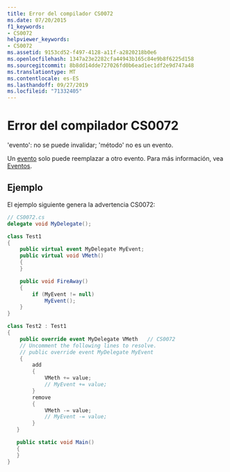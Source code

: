 ```yaml
---
title: Error del compilador CS0072
ms.date: 07/20/2015
f1_keywords:
- CS0072
helpviewer_keywords:
- CS0072
ms.assetid: 9153cd52-f497-4128-a11f-a2820218b0e6
ms.openlocfilehash: 1347a23e2282cfa44943b165c84e9b8f6225d158
ms.sourcegitcommit: 8b8dd14dde727026fd0b6ead1ec1df2e9d747a48
ms.translationtype: MT
ms.contentlocale: es-ES
ms.lasthandoff: 09/27/2019
ms.locfileid: "71332405"
---
```

# <a name="compiler-error-cs0072"></a>Error del compilador CS0072

'evento': no se puede invalidar; 'método' no es un evento.

 Un [evento](../language-reference/keywords/event.md) solo puede reemplazar a otro evento. Para más información, vea [Eventos](../programming-guide/events/index.md).

## <a name="example"></a>Ejemplo

 El ejemplo siguiente genera la advertencia CS0072:

```csharp
// CS0072.cs
delegate void MyDelegate();

class Test1
{
    public virtual event MyDelegate MyEvent;
    public virtual void VMeth()
    {
    }

    public void FireAway()
    {
        if (MyEvent != null)
            MyEvent();
    }
}

class Test2 : Test1
{
    public override event MyDelegate VMeth   // CS0072
    // Uncomment the following lines to resolve.
    // public override event MyDelegate MyEvent
    {
        add
        {
            VMeth += value;
            // MyEvent += value;
        }
        remove
        {
            VMeth -= value;
            // MyEvent -= value;
        }
   }

   public static void Main()
   {
   }
}
```
